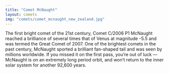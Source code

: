 ```yaml
---
title: "Comet McNaught"
layout: comets
img: "comets/comet_mcnaught_new_zealand.jpg"
---
```

The first bright comet of the 21st century, Comet C/2006 P1 McNaught reached a brilliance of several times that of Venus at magnitude -5.5 and was termed the Great Comet of 2007. One of the brightest comets in the past century, McNaught sported a brilliant fan-shaped tail and was seen by millions worldwide. If you missed it on the first pass, you’re out of luck — McNaught is on an extremely long period orbit, and won’t return to the inner solar system for another 92,600 years.